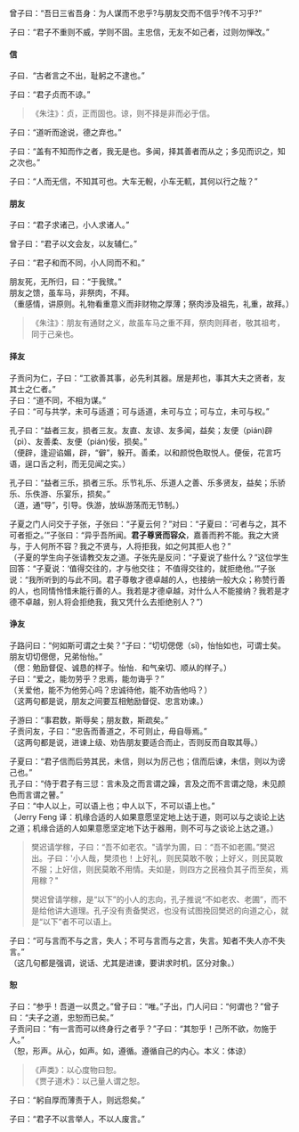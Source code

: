 

曾子曰：“吾日三省吾身：为人谋而不忠乎?与朋友交而不信乎?传不习乎?”

子曰：“君子不重则不威，学则不固。主忠信，无友不如己者，过则勿惮改。”

#### 信

子曰．“古者言之不出，耻躬之不逮也。”

子曰：“君子贞而不谅。”    
> 《朱注》：贞，正而固也。谅，则不择是非而必于信。

子曰：“道听而途说，德之弃也。”

子曰：“盖有不知而作之者，我无是也。多闻，择其善者而从之；多见而识之，知之次也。”

子曰：“人而无信，不知其可也。大车无輗，小车无軏，其何以行之哉？”

#### 朋友

子曰：“君子求诸己，小人求诸人。”  

曾子曰：“君子以文会友，以友辅仁。”

子曰：“君子和而不同，小人同而不和。”

朋友死，无所归，曰：“于我殡。”   
朋友之馈，虽车马，非祭肉，不拜。    
（重感情，讲原则。礼物看重意义而非财物之厚薄；祭肉涉及祖先，礼重，故拜。）    
> 《朱注》：朋友有通财之义，故虽车马之重不拜，祭肉则拜者，敬其祖考，同于己亲也。

#### 择友

子贡问为仁，子曰：“工欲善其事，必先利其器。居是邦也，事其大夫之贤者，友其士之仁者。”   
子曰：“道不同，不相为谋。”   
子曰：“可与共学，未可与适道；可与适道，未可与立；可与立，未可与权。”    

孔子曰：“益者三友，损者三友。友直、友谅、友多闻，益矣；友便（pián)辟（pì）、友善柔、友便（pián)佞，损矣。”    
（便辟，逢迎谄媚，辟，“僻”，躲开。善柔，以和颜悦色取悦人。便佞，花言巧语，逞口舌之利，而无见闻之实。）

孔子曰：“益者三乐，损者三乐。乐节礼乐、乐道人之善、乐多贤友，益矣；乐骄乐、乐佚游、乐宴乐，损矣。”   
（道，通“导”，引导。佚游，放纵游荡而无节制。）

子夏之门人问交于子张，子张曰：“子夏云何？”对曰：“子夏曰：‘可者与之，其不可者拒之。’”子张曰：“异乎吾所闻。**君子尊贤而容众**，嘉善而矜不能。我之大贤与，于人何所不容？我之不贤与，人将拒我，如之何其拒人也？”   
（子夏的学生向子张请教交友之道。子张先是反问：“子夏说了些什么？”这位学生回答：“子夏说：‘值得交往的，才与他交往； 不值得交往的，就拒绝他。’”子张说：“我所听到的与此不同。君子尊敬才德卓越的人，也接纳一般大众；称赞行善的人，也同情怜惜未能行善的人。我若是才德卓越，对什么人不能接纳？我若是才德不卓越，别人将会拒绝我，我又凭什么去拒绝别人？”）

#### 诤友

子路问曰：“何如斯可谓之士矣？”子曰：“切切偲偲（sī)，怡怡如也，可谓士矣。朋友切切偲偲，兄弟怡怡。”    
（偲：勉励督促、诚恳的样子。怡怡．和气亲切、顺从的样子。）    
子曰：“爱之，能勿劳乎？忠焉，能勿诲乎？”   
（关爱他，能不为他劳心吗？忠诚待他，能不劝告他吗？）    
（这两句都是说，朋友之间要互相勉励督促、忠言劝谏。）

子游曰：“事君数，斯辱矣；朋友数，斯疏矣。”    
子贡问友，子曰：“忠告而善道之，不可则止，毋自辱焉。”   
（这两句都是说，进谏上级、劝告朋友要适合而止，否则反而自取其辱。）

子夏曰：“君子信而后劳其民，未信，则以为厉己也；信而后谏，未信，则以为谤己也。”    
孔子曰：“侍于君子有三愆：言未及之而言谓之躁，言及之而不言谓之隐，未见颜色而言谓之瞽。”    
子曰：“中人以上，可以语上也；中人以下，不可以语上也。”    
（Jerry Feng 译：机缘合适的人如果意愿坚定地上达于道，则可以与之谈论上达之道；机缘合适的人如果意愿坚定地下达于器用，则不可与之谈论上达之道。）    
> 樊迟请学稼，子曰：“吾不如老农。"请学为圃，曰：“吾不如老圃。”樊迟出。子曰：'小人哉，樊须也！上好礼，则民莫敢不敬；上好义，则民莫敢不服；上好信，则民莫敢不用情。夫如是，则四方之民襁负其子而至矣，焉用稼？"
> 
> 樊迟曾请学稼，是“以下”的小人的志向，孔子推说“不如老农、老圃”，而不是给他讲大道理。孔子没有责备樊迟，也没有试图挽回樊迟的向道之心，就是“以下”者不可以语上。

子曰：“可与言而不与之言，失人；不可与言而与之言，失言。知者不失人亦不失言。”    
（这几句都是强调，说话、尤其是进谏，要讲求时机，区分对象。）

#### 恕

子曰：“参乎！吾道一以贯之。”曾子曰：“唯。”子出，门人问曰：“何谓也？”曾子曰：“夫子之道，忠恕而已矣。”   
子贡问曰：“有一言而可以终身行之者乎？”子曰：“其恕乎！己所不欲，勿施于人。”    
（恕，形声。从心，如声。如，遵循。遵循自己的内心。本义：体谅）   
> 《声类》：以心度物曰恕。   
> 《贾子道术》：以己量人谓之恕。

子曰：“躬自厚而薄责于人，则远怨矣。”

子曰：“君子不以言举人，不以人废言。”
